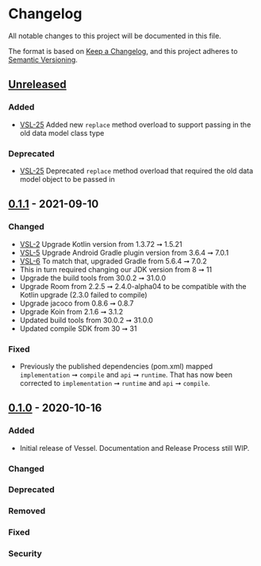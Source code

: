 # Changelog

All notable changes to this project will be documented in this file.

The format is based on [Keep a Changelog](https://keepachangelog.com/en/1.0.0/),
and this project adheres to [Semantic Versioning](https://semver.org/spec/v2.0.0.html).

## [Unreleased]

### Added

- [VSL-25](https://github.com/textnow/vessel/issues/25) Added new `replace` method overload to support passing in the old data model class type

### Deprecated

- [VSL-25](https://github.com/textnow/vessel/issues/25) Deprecated `replace` method overload that required the old data model object to be passed in

## [0.1.1] - 2021-09-10

### Changed

-   [VSL-2](https://github.com/textnow/vessel/issues/2) Upgrade Kotlin version from 1.3.72 ➞ 1.5.21
-   [VSL-5](https://github.com/textnow/vessel/issues/5) Upgrade Android Gradle plugin version from 3.6.4 ➞ 7.0.1
-   [VSL-6](https://github.com/textnow/vessel/issues/6) To match that, upgraded Gradle from 5.6.4 ➞ 7.0.2
-   This in turn required changing our JDK version from 8 ➞ 11
-   Upgrade the build tools from 30.0.2 ➞ 31.0.0
-   Upgrade Room from 2.2.5 ➞ 2.4.0-alpha04 to be compatible with the Kotlin upgrade (2.3.0 failed to compile)
-   Upgrade jacoco from 0.8.6 ➞ 0.8.7
-   Upgrade Koin from 2.1.6 ➞ 3.1.2
-   Updated build tools from 30.0.2 ➞ 31.0.0
-   Updated compile SDK from 30 ➞ 31

### Fixed

-   Previously the published dependencies (pom.xml) mapped `implementation` ➞ `compile` and `api` ➞ `runtime`. That has now been corrected to `implementation` ➞ `runtime` and `api` ➞ `compile`. 

## [0.1.0] - 2020-10-16

### Added

-   Initial release of Vessel. Documentation and Release Process still WIP.

### Changed

### Deprecated

### Removed

### Fixed

### Security

[Unreleased]: https://github.com/textnow/vessel/compare/0.1.1...HEAD

[0.1.1]: https://github.com/textnow/vessel/compare/0.1.0...0.1.1

[0.1.0]: https://github.com/textnow/vessel/compare/b6cd8b1b18e8d98cf2f0401338420fe993ba9535...0.1.0
